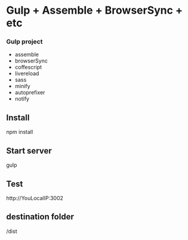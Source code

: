 Gulp + Assemble + BrowserSync + etc
============

### Gulp project
* assemble
* browserSync
* coffescript
* livereload
* sass
* minify
* autoprefixer
* notify

## Install
npm install

## Start server
gulp

## Test
http://YouLocalIP:3002

## destination folder
/dist